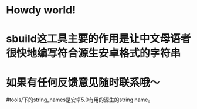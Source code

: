 # Howdy world!
# sbuild这工具主要的作用是让中文母语者很快地编写符合源生安卓格式的字符串
# 如果有任何反馈意见随时联系哦～

#tools/下的string_names是安卓5.0有用的源生的string name。
